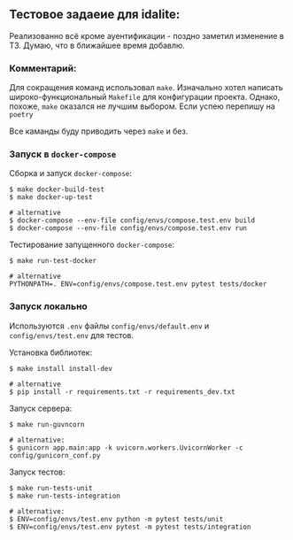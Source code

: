 ## Тестовое задаеие для idalite:

Реализованно всё кроме ауентификации - поздно заметил изменение в ТЗ. Думаю, что в ближайшее время добавлю.


### Комментарий:
Для сокращения команд использовал `make`.  Изначально хотел написать широко-функциональный `Makefile` для конфигурации проекта. Однако, похоже, `make` оказался не лучшим выбором. Если успею перепишу на `poetry`  

Все каманды буду приводить через `make` и без.


### Запуск в `docker-compose`

Cборка и запуск `docker-compose`:

```console
$ make docker-build-test 
$ make docker-up-test

# alternative
$ docker-compose --env-file config/envs/compose.test.env build
$ docker-compose --env-file config/envs/compose.test.env run
```
Тестирование запущенного `docker-compose`:

```console
$ make run-test-docker

# alternative
PYTHONPATH=. ENV=config/envs/compose.test.env pytest tests/docker
```

### Запуск локально
Используются  `.env` файлы `config/envs/default.env` и `config/envs/test.env` для тестов.

Установка библиотек:


```console
$ make install install-dev

# alternative
$ pip install -r requirements.txt -r requirements_dev.txt

```

Запуск сервера:
```console
$ make run-guvncorn

# alternative:  
$ gunicorn app.main:app -k uvicorn.workers.UvicornWorker -c config/gunicorn_conf.py
```

Запуск тестов:
```console
$ make run-tests-unit
$ make run-tests-integration

# alternative:
$ ENV=config/envs/test.env python -m pytest tests/unit
$ ENV=config/envs/test.env pytest -m pytest tests/integration
```